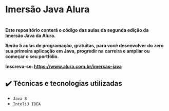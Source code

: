<h1>Imersão Java Alura<h1>

<h4>Este repositório conterá o código das aulas da segunda edição da Imersão Java da Alura.

Serão 5 aulas de programação, gratuitas, para você desenvolver do zero sua primeira aplicação em Java, progredir na carreira e ampliar ou começar o seu portfólio.

Inscreva-se: https://www.alura.com.br/imersao-java<h4>
  
## ✔️ Técnicas e tecnologias utilizadas

- ``Java 8``
- ``InteliJ IDEA``

